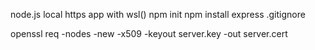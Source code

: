 
node.js local https app with wsl()
npm init
npm install express
.gitignore

openssl req -nodes -new -x509 -keyout server.key -out server.cert
